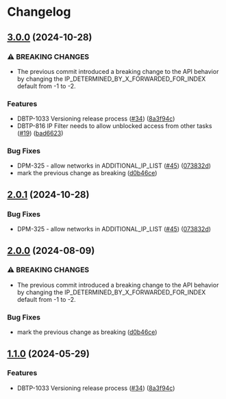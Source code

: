 # Changelog

## [3.0.0](https://github.com/uktrade/ip-filter/compare/v2.0.1...3.0.0) (2024-10-28)


### ⚠ BREAKING CHANGES

* The previous commit introduced a breaking change to the API behavior by changing the IP_DETERMINED_BY_X_FORWARDED_FOR_INDEX default from -1 to -2.

### Features

* DBTP-1033 Versioning release process ([#34](https://github.com/uktrade/ip-filter/issues/34)) ([8a3f94c](https://github.com/uktrade/ip-filter/commit/8a3f94c7ce06d260d111eb91d4f7d8fceb958fe3))
* DBTP-816 IP Filter needs to allow unblocked access from other tasks ([#19](https://github.com/uktrade/ip-filter/issues/19)) ([bad6623](https://github.com/uktrade/ip-filter/commit/bad6623554e2c4c7060d101d7fad82edc7dc3355))


### Bug Fixes

* DPM-325 - allow networks in ADDITIONAL_IP_LIST ([#45](https://github.com/uktrade/ip-filter/issues/45)) ([073832d](https://github.com/uktrade/ip-filter/commit/073832d7d2c28ef93fa700622f9d40d4f1b22a74))
* mark the previous change as breaking ([d0b46ce](https://github.com/uktrade/ip-filter/commit/d0b46cedf9266ee4d8f06b434c950368fff11585))

## [2.0.1](https://github.com/uktrade/ip-filter/compare/2.0.0...2.0.1) (2024-10-28)


### Bug Fixes

* DPM-325 - allow networks in ADDITIONAL_IP_LIST ([#45](https://github.com/uktrade/ip-filter/issues/45)) ([073832d](https://github.com/uktrade/ip-filter/commit/073832d7d2c28ef93fa700622f9d40d4f1b22a74))

## [2.0.0](https://github.com/uktrade/ip-filter/compare/1.1.0...2.0.0) (2024-08-09)


### ⚠ BREAKING CHANGES

* The previous commit introduced a breaking change to the API behavior by changing the IP_DETERMINED_BY_X_FORWARDED_FOR_INDEX default from -1 to -2.

### Bug Fixes

* mark the previous change as breaking ([d0b46ce](https://github.com/uktrade/ip-filter/commit/d0b46cedf9266ee4d8f06b434c950368fff11585))

## [1.1.0](https://github.com/uktrade/ip-filter/compare/1.0.0...1.1.0) (2024-05-29)


### Features

* DBTP-1033 Versioning release process ([#34](https://github.com/uktrade/ip-filter/issues/34)) ([8a3f94c](https://github.com/uktrade/ip-filter/commit/8a3f94c7ce06d260d111eb91d4f7d8fceb958fe3))
